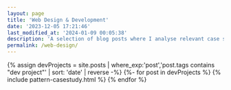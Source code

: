 ```yaml
---
layout: page
title: 'Web Design & Development'
date: '2023-12-05 17:21:46'
last_modified_at: '2024-01-09 00:05:38'
description: 'A selection of blog posts where I analyse relevant case studies from my work in the web design industry.'
permalink: /web-design/
---
```

<div class="case-studies h-feed">
	{% assign devProjects = site.posts | where_exp:'post','post.tags contains "dev project"' | sort: 'date' | reverse -%}
	{%- for post in devProjects %}
	{% include pattern-casestudy.html %}
	{% endfor %}
</div>